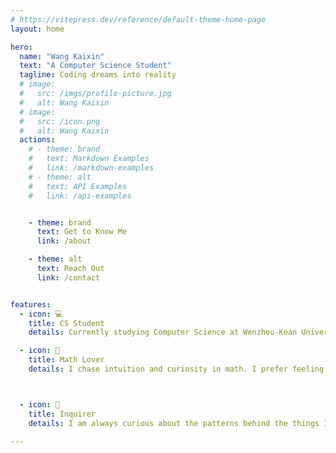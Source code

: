 ```yaml
---
# https://vitepress.dev/reference/default-theme-home-page
layout: home

hero:
  name: "Wang Kaixin"
  text: "A Computer Science Student"
  tagline: Coding dreams into reality
  # image:
  #   src: /imgs/profile-picture.jpg
  #   alt: Wang Kaixin
  # image:
  #   src: /icon.png
  #   alt: Wang Kaixin
  actions:
    # - theme: brand
    #   text: Markdown Examples
    #   link: /markdown-examples
    # - theme: alt
    #   text: API Examples
    #   link: /api-examples


    - theme: brand
      text: Get to Know Me
      link: /about

    - theme: alt
      text: Reach Out
      link: /contact


features:
  - icon: 💻
    title: CS Student
    details: Currently studying Computer Science at Wenzhou-Kean University. Familiar with Java, Python, HTML, CSS, and other programming languages.

  - icon: 🔢
    title: Math Lover
    details: I chase intuition and curiosity in math. I prefer feeling math to merely solving math.



  - icon: 🤔
    title: Inquirer
    details: I am always curious about the patterns behind the things I see. I hope I could find more subtle inconsistencies - the "why does this feel off?" moments, and figure out what's really going on.

---
```


